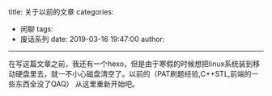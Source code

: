 title: 关于以前的文章
categories:
  - 闲聊
tags:
  - 废话系列
date: 2019-03-16 19:47:00
author:
---

在写这篇文章之前，我还有一个hexo，但是由于寒假的时候想把linux系统装到移动硬盘里去，就一不小心磁盘清空了。以前的（PAT刷题经验,C++STL,前端的一些东西全没了QAQ）
从这里重新开始吧。